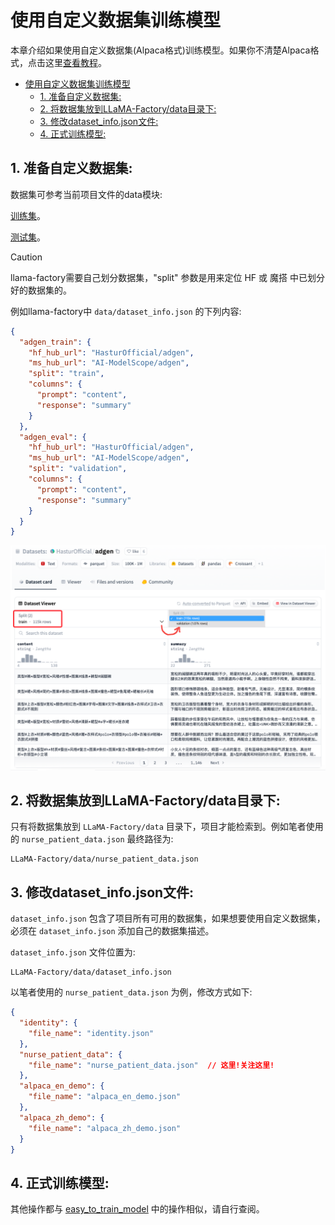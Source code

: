 # 使用自定义数据集训练模型

本章介绍如果使用自定义数据集(Alpaca格式)训练模型。如果你不清楚Alpaca格式，点击这里[查看教程](../data_structure/README.md)。

- [使用自定义数据集训练模型](#使用自定义数据集训练模型)
  - [1. 准备自定义数据集:](#1-准备自定义数据集)
  - [2. 将数据集放到LLaMA-Factory/data目录下:](#2-将数据集放到llama-factorydata目录下)
  - [3. 修改dataset\_info.json文件:](#3-修改dataset_infojson文件)
  - [4. 正式训练模型:](#4-正式训练模型)


## 1. 准备自定义数据集:

数据集可参考当前项目文件的data模块:

[训练集](..data/nurse_patient_data_train.json)。

[测试集](..data/nurse_patient_data_test.json)。

> [!CAUTION]
> llama-factory需要自己划分数据集，"split" 参数是用来定位 HF 或 魔搭 中已划分好的数据集的。

例如llama-factory中 `data/dataset_info.json` 的下列内容:

```json
{
  "adgen_train": {
    "hf_hub_url": "HasturOfficial/adgen",
    "ms_hub_url": "AI-ModelScope/adgen",
    "split": "train",
    "columns": {
      "prompt": "content",
      "response": "summary"
    }
  },
  "adgen_eval": {
    "hf_hub_url": "HasturOfficial/adgen",
    "ms_hub_url": "AI-ModelScope/adgen",
    "split": "validation",
    "columns": {
      "prompt": "content",
      "response": "summary"
    }
  }
}
```

![](../docs/adgen数据集结构.png)


## 2. 将数据集放到LLaMA-Factory/data目录下:

只有将数据集放到 `LLaMA-Factory/data` 目录下，项目才能检索到。例如笔者使用的 `nurse_patient_data.json` 最终路径为:

```log
LLaMA-Factory/data/nurse_patient_data.json
```


## 3. 修改dataset_info.json文件:

`dataset_info.json` 包含了项目所有可用的数据集，如果想要使用自定义数据集，必须在 `dataset_info.json` 添加自己的数据集描述。

`dataset_info.json` 文件位置为:

```log
LLaMA-Factory/data/dataset_info.json
```

以笔者使用的 `nurse_patient_data.json` 为例，修改方式如下:

```json
{
  "identity": {
    "file_name": "identity.json"
  },
  "nurse_patient_data": {
    "file_name": "nurse_patient_data.json"  // 这里!关注这里!
  },
  "alpaca_en_demo": {
    "file_name": "alpaca_en_demo.json"
  },
  "alpaca_zh_demo": {
    "file_name": "alpaca_zh_demo.json"
  }
}
```

## 4. 正式训练模型:

其他操作都与 [easy_to_train_model](../easy_to_train_model/README.md) 中的操作相似，请自行查阅。